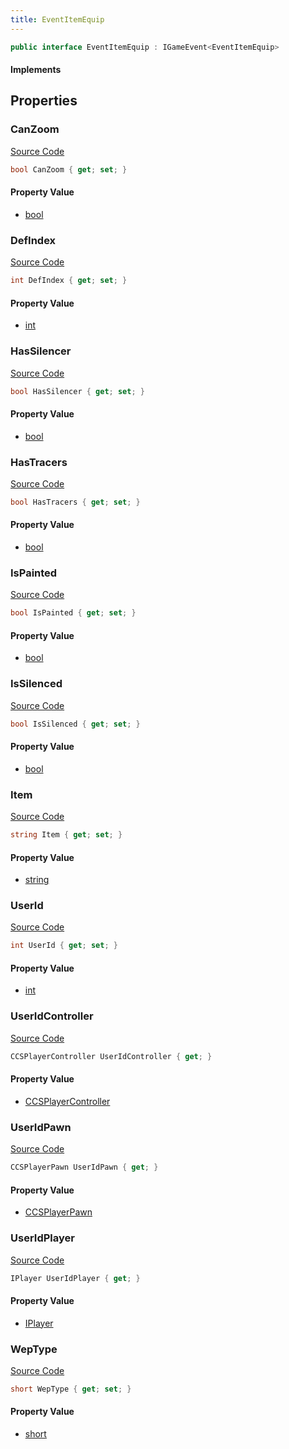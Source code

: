 ```yaml
---
title: EventItemEquip
---
```


```csharp
public interface EventItemEquip : IGameEvent<EventItemEquip>
```

#### Implements

## Properties

### CanZoom

[Source Code](https://github.com/swiftly-solution/swiftlys2/blob/beta/managed/src/SwiftlyS2.Generated/GameEvents/Interfaces/EventItemEquip.cs#L54)

```csharp
bool CanZoom { get; set; }
```

#### Property Value

- [bool](https://learn.microsoft.com/dotnet/api/system.boolean)

### DefIndex

[Source Code](https://github.com/swiftly-solution/swiftlys2/blob/beta/managed/src/SwiftlyS2.Generated/GameEvents/Interfaces/EventItemEquip.cs#L49)

```csharp
int DefIndex { get; set; }
```

#### Property Value

- [int](https://learn.microsoft.com/dotnet/api/system.int32)

### HasSilencer

[Source Code](https://github.com/swiftly-solution/swiftlys2/blob/beta/managed/src/SwiftlyS2.Generated/GameEvents/Interfaces/EventItemEquip.cs#L59)

```csharp
bool HasSilencer { get; set; }
```

#### Property Value

- [bool](https://learn.microsoft.com/dotnet/api/system.boolean)

### HasTracers

[Source Code](https://github.com/swiftly-solution/swiftlys2/blob/beta/managed/src/SwiftlyS2.Generated/GameEvents/Interfaces/EventItemEquip.cs#L69)

```csharp
bool HasTracers { get; set; }
```

#### Property Value

- [bool](https://learn.microsoft.com/dotnet/api/system.boolean)

### IsPainted

[Source Code](https://github.com/swiftly-solution/swiftlys2/blob/beta/managed/src/SwiftlyS2.Generated/GameEvents/Interfaces/EventItemEquip.cs#L79)

```csharp
bool IsPainted { get; set; }
```

#### Property Value

- [bool](https://learn.microsoft.com/dotnet/api/system.boolean)

### IsSilenced

[Source Code](https://github.com/swiftly-solution/swiftlys2/blob/beta/managed/src/SwiftlyS2.Generated/GameEvents/Interfaces/EventItemEquip.cs#L64)

```csharp
bool IsSilenced { get; set; }
```

#### Property Value

- [bool](https://learn.microsoft.com/dotnet/api/system.boolean)

### Item

[Source Code](https://github.com/swiftly-solution/swiftlys2/blob/beta/managed/src/SwiftlyS2.Generated/GameEvents/Interfaces/EventItemEquip.cs#L44)

```csharp
string Item { get; set; }
```

#### Property Value

- [string](https://learn.microsoft.com/dotnet/api/system.string)

### UserId

[Source Code](https://github.com/swiftly-solution/swiftlys2/blob/beta/managed/src/SwiftlyS2.Generated/GameEvents/Interfaces/EventItemEquip.cs#L37)

```csharp
int UserId { get; set; }
```

#### Property Value

- [int](https://learn.microsoft.com/dotnet/api/system.int32)

### UserIdController

[Source Code](https://github.com/swiftly-solution/swiftlys2/blob/beta/managed/src/SwiftlyS2.Generated/GameEvents/Interfaces/EventItemEquip.cs#L22)

```csharp
CCSPlayerController UserIdController { get; }
```

#### Property Value

- [CCSPlayerController](/docs/api/shared/schemadefinitions/ccsplayercontroller)

### UserIdPawn

[Source Code](https://github.com/swiftly-solution/swiftlys2/blob/beta/managed/src/SwiftlyS2.Generated/GameEvents/Interfaces/EventItemEquip.cs#L28)

```csharp
CCSPlayerPawn UserIdPawn { get; }
```

#### Property Value

- [CCSPlayerPawn](/docs/api/shared/schemadefinitions/ccsplayerpawn)

### UserIdPlayer

[Source Code](https://github.com/swiftly-solution/swiftlys2/blob/beta/managed/src/SwiftlyS2.Generated/GameEvents/Interfaces/EventItemEquip.cs#L31)

```csharp
IPlayer UserIdPlayer { get; }
```

#### Property Value

- [IPlayer](/docs/api/shared/players/iplayer)

### WepType

[Source Code](https://github.com/swiftly-solution/swiftlys2/blob/beta/managed/src/SwiftlyS2.Generated/GameEvents/Interfaces/EventItemEquip.cs#L74)

```csharp
short WepType { get; set; }
```

#### Property Value

- [short](https://learn.microsoft.com/dotnet/api/system.int16)

